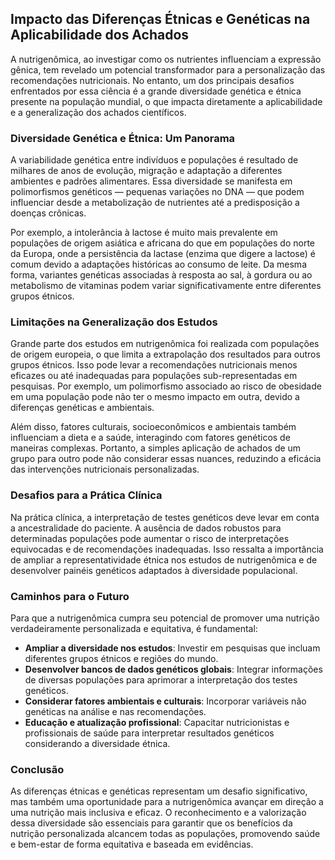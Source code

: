 
## Impacto das Diferenças Étnicas e Genéticas na Aplicabilidade dos Achados

A nutrigenômica, ao investigar como os nutrientes influenciam a expressão gênica, tem revelado um potencial transformador para a personalização das recomendações nutricionais. No entanto, um dos principais desafios enfrentados por essa ciência é a grande diversidade genética e étnica presente na população mundial, o que impacta diretamente a aplicabilidade e a generalização dos achados científicos.

### Diversidade Genética e Étnica: Um Panorama

A variabilidade genética entre indivíduos e populações é resultado de milhares de anos de evolução, migração e adaptação a diferentes ambientes e padrões alimentares. Essa diversidade se manifesta em polimorfismos genéticos — pequenas variações no DNA — que podem influenciar desde a metabolização de nutrientes até a predisposição a doenças crônicas.

Por exemplo, a intolerância à lactose é muito mais prevalente em populações de origem asiática e africana do que em populações do norte da Europa, onde a persistência da lactase (enzima que digere a lactose) é comum devido a adaptações históricas ao consumo de leite. Da mesma forma, variantes genéticas associadas à resposta ao sal, à gordura ou ao metabolismo de vitaminas podem variar significativamente entre diferentes grupos étnicos.

### Limitações na Generalização dos Estudos

Grande parte dos estudos em nutrigenômica foi realizada com populações de origem europeia, o que limita a extrapolação dos resultados para outros grupos étnicos. Isso pode levar a recomendações nutricionais menos eficazes ou até inadequadas para populações sub-representadas em pesquisas. Por exemplo, um polimorfismo associado ao risco de obesidade em uma população pode não ter o mesmo impacto em outra, devido a diferenças genéticas e ambientais.

Além disso, fatores culturais, socioeconômicos e ambientais também influenciam a dieta e a saúde, interagindo com fatores genéticos de maneiras complexas. Portanto, a simples aplicação de achados de um grupo para outro pode não considerar essas nuances, reduzindo a eficácia das intervenções nutricionais personalizadas.

### Desafios para a Prática Clínica

Na prática clínica, a interpretação de testes genéticos deve levar em conta a ancestralidade do paciente. A ausência de dados robustos para determinadas populações pode aumentar o risco de interpretações equivocadas e de recomendações inadequadas. Isso ressalta a importância de ampliar a representatividade étnica nos estudos de nutrigenômica e de desenvolver painéis genéticos adaptados à diversidade populacional.

### Caminhos para o Futuro

Para que a nutrigenômica cumpra seu potencial de promover uma nutrição verdadeiramente personalizada e equitativa, é fundamental:

- **Ampliar a diversidade nos estudos**: Investir em pesquisas que incluam diferentes grupos étnicos e regiões do mundo.
- **Desenvolver bancos de dados genéticos globais**: Integrar informações de diversas populações para aprimorar a interpretação dos testes genéticos.
- **Considerar fatores ambientais e culturais**: Incorporar variáveis não genéticas na análise e nas recomendações.
- **Educação e atualização profissional**: Capacitar nutricionistas e profissionais de saúde para interpretar resultados genéticos considerando a diversidade étnica.

### Conclusão

As diferenças étnicas e genéticas representam um desafio significativo, mas também uma oportunidade para a nutrigenômica avançar em direção a uma nutrição mais inclusiva e eficaz. O reconhecimento e a valorização dessa diversidade são essenciais para garantir que os benefícios da nutrição personalizada alcancem todas as populações, promovendo saúde e bem-estar de forma equitativa e baseada em evidências.
```
